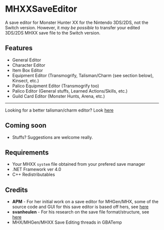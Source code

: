 # MHXXSaveEditor

A save editor for Monster Hunter XX for the Nintendo 3DS/2DS, not the Switch version.
However, it *may be possible* to transfer your edited 3DS/2DS MHXX save file to the Switch version.

## Features

- General Editor
- Character Editor
- Item Box Editor
- Equipment Editor (Transmogrify, Talisman/Charm (see section below), Kinsect, etc.)
- Palico Equipment Editor (Transmogrify too)
- Palico Editor (General stuffs, Learned Actions/Skills, etc.)
- Guild Card Editor (Monster Hunts, Arena, etc.)

---

Looking for a better talisman/charm editor? Look [here](https://gbatemp.net/threads/release-mh-talisman-editor-for-mhxx-mhx-mhgen-mh4g-mh4u.411182)

## Coming soon

- Stuffs? Suggestions are welcome really.

## Requirements

- Your MHXX `system` file obtained from your prefered save manager
- .NET Framework ver 4.0
- C++ Redistributables

## Credits
- **APM** - For her initial work on a save editor for MHGen/MHX, some of the source code and GUI for this save editor is based off hers, see [here](https://github.com/ezapm/APMMHXSaveEditor)  
- **svanheulen** - For his research on the save file format/structure, see [here](https://github.com/svanheulen/mhff/wiki)
- MHX/MHGen/MHXX Save Editing threads in GBATemp